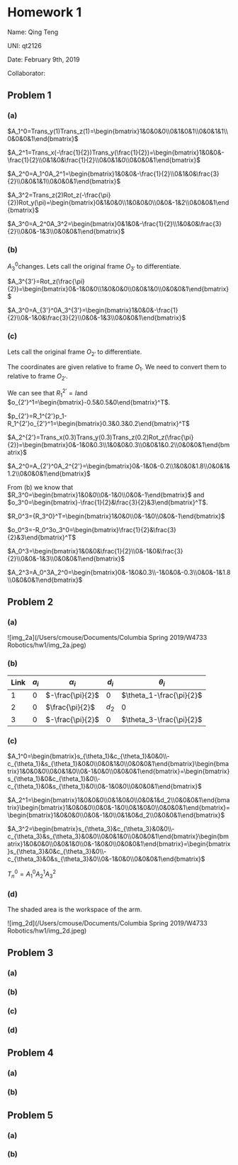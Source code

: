 # Homework 1

Name: Qing Teng

UNI: qt2126

Date: February 9th, 2019

Collaborator: 

## Problem 1

### (a)

$A_1^0=Trans_y(1)Trans_z(1)=\begin{bmatrix}1&0&0&0\\0&1&0&1\\0&0&1&1\\0&0&0&1\end{bmatrix}​$

$A_2^1=Trans_x(-\frac{1}{2})Trans_y(\frac{1}{2})=\begin{bmatrix}1&0&0&-\frac{1}{2}\\0&1&0&\frac{1}{2}\\0&0&1&0\\0&0&0&1\end{bmatrix}​$

$A_2^0=A_1^0A_2^1=\begin{bmatrix}1&0&0&-\frac{1}{2}\\0&1&0&\frac{3}{2}\\0&0&1&1\\0&0&0&1\end{bmatrix}​$

$A_3^2=Trans_z(2)Rot_z(-\frac{\pi}{2})Rot_y(\pi)=\begin{bmatrix}0&1&0&0\\1&0&0&0\\0&0&-1&2\\0&0&0&1\end{bmatrix}$

$A_3^0=A_2^0A_3^2=\begin{bmatrix}0&1&0&-\frac{1}{2}\\1&0&0&\frac{3}{2}\\0&0&-1&3\\0&0&0&1\end{bmatrix}​$

### (b)

$A_3^0​$ changes. Lets call the original frame $O_{3'}​$ to differentiate.

$A_3^{3'}=Rot_z(\frac{\pi}{2})=\begin{bmatrix}0&-1&0&0\\1&0&0&0\\0&0&1&0\\0&0&0&1\end{bmatrix}​$

$A_3^0=A_{3'}^0A_3^{3'}=\begin{bmatrix}1&0&0&-\frac{1}{2}\\0&-1&0&\frac{3}{2}\\0&0&-1&3\\0&0&0&1\end{bmatrix}​$

### (c)

Lets call the original frame $O_{2'}​$ to differentiate.

The coordinates are given relative to frame $O_1​$. We need to convert them to relative to frame $O_{2'}​$.

We can see that $R_1^{2'}=I​$ and $o_{2'}^1=\begin{bmatrix}-0.5&0.5&0\end{bmatrix}^T​$.

$p_{2'}=R_1^{2'}p_1-R_1^{2'}o_{2'}^1=\begin{bmatrix}0.3&0.3&0.2\end{bmatrix}^T​$

$A_2^{2'}=Trans_x(0.3)Trans_y(0.3)Trans_z(0.2)Rot_z(\frac{\pi}{2})=\begin{bmatrix}0&-1&0&0.3\\1&0&0&0.3\\0&0&1&0.2\\0&0&0&1\end{bmatrix}​$

$A_2^0=A_{2'}^0A_2^{2'}=\begin{bmatrix}0&-1&0&-0.2\\1&0&0&1.8\\0&0&1&1.2\\0&0&0&1\end{bmatrix}​$

From (b) we know that $R_3^0=\begin{bmatrix}1&0&0\\0&-1&0\\0&0&-1\end{bmatrix}​$ and $o_3^0=\begin{bmatrix}-\frac{1}{2}&\frac{3}{2}&3\end{bmatrix}^T​$.

$R_0^3={R_3^0}^T=\begin{bmatrix}1&0&0\\0&-1&0\\0&0&-1\end{bmatrix}​$

$o_0^3=-R_0^3o_3^0=\begin{bmatrix}\frac{1}{2}&\frac{3}{2}&3\end{bmatrix}^T​$

$A_0^3=\begin{bmatrix}1&0&0&\frac{1}{2}\\0&-1&0&\frac{3}{2}\\0&0&-1&3\\0&0&0&1\end{bmatrix}​$

$A_2^3=A_0^3A_2^0=\begin{bmatrix}0&-1&0&0.3\\-1&0&0&-0.3\\0&0&-1&1.8\\0&0&0&1\end{bmatrix}​$

## Problem 2

### (a)

![img_2a](/Users/cmouse/Documents/Columbia Spring 2019/W4733 Robotics/hw1/img_2a.jpeg)

### (b)

| Link | $a_i$ | $\alpha_i$       | $d_i$ | $\theta_i$               |
| ---- | ----- | ---------------- | ----- | ------------------------ |
| 1    | 0     | $-\frac{\pi}{2}$ | 0     | $\theta_1-\frac{\pi}{2}$ |
| 2    | 0     | $\frac{\pi}{2}$  | $d_2$ | 0                        |
| 3    | 0     | $-\frac{\pi}{2}$ | 0     | $\theta_3-\frac{\pi}{2}$ |

### (c)

$A_1^0=\begin{bmatrix}s_{\theta_1}&c_{\theta_1}&0&0\\-c_{\theta_1}&s_{\theta_1}&0&0\\0&0&1&0\\0&0&0&1\end{bmatrix}\begin{bmatrix}1&0&0&0\\0&0&1&0\\0&-1&0&0\\0&0&0&1\end{bmatrix}=\begin{bmatrix}s_{\theta_1}&0&c_{\theta_1}&0\\-c_{\theta_1}&0&s_{\theta_1}&0\\0&-1&0&0\\0&0&0&1\end{bmatrix}​$

$A_2^1=\begin{bmatrix}1&0&0&0\\0&1&0&0\\0&0&1&d_2\\0&0&0&1\end{bmatrix}\begin{bmatrix}1&0&0&0\\0&0&-1&0\\0&1&0&0\\0&0&0&1\end{bmatrix}=\begin{bmatrix}1&0&0&0\\0&0&-1&0\\0&1&0&d_2\\0&0&0&1\end{bmatrix}​$

$A_3^2=\begin{bmatrix}s_{\theta_3}&c_{\theta_3}&0&0\\-c_{\theta_3}&s_{\theta_3}&0&0\\0&0&1&0\\0&0&0&1\end{bmatrix}\begin{bmatrix}1&0&0&0\\0&0&1&0\\0&-1&0&0\\0&0&0&1\end{bmatrix}=\begin{bmatrix}s_{\theta_3}&0&c_{\theta_3}&0\\-c_{\theta_3}&0&s_{\theta_3}&0\\0&-1&0&0\\0&0&0&1\end{bmatrix}​$

$T_n^0=A_1^0A_2^1A_3^2​$

### (d)

The shaded area is the workspace of the arm.

![img_2d](/Users/cmouse/Documents/Columbia Spring 2019/W4733 Robotics/hw1/img_2d.jpeg)

## Problem 3

### (a)

### (b)

### (c)

### (d)

## Problem 4

### (a)

### (b)

## Problem 5

### (a)

### (b)